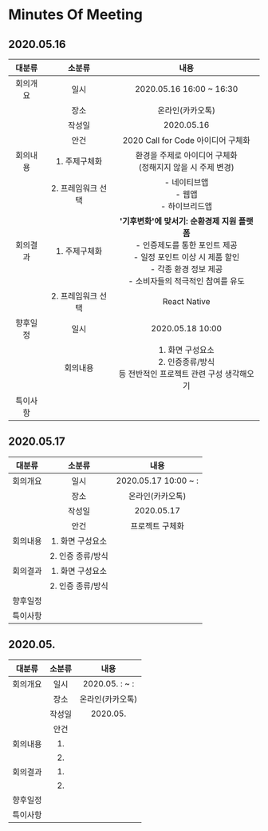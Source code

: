 # Minutes Of Meeting

## 2020.05.16
|대분류|소분류|내용|
|:--:|:--:|:--:|
|회의개요|일시|2020.05.16 16:00 ~ 16:30|
||장소|온라인(카카오톡)|
||작성일|2020.05.16|
||안건|2020 Call for Code 아이디어 구체화|
|회의내용|1. 주제구체화|환경을 주제로 아이디어 구체화<br>(정해지지 않을 시 주제 변경)|
||2. 프레임워크 선택|- 네이티브앱<br>- 웹앱<br>- 하이브리드앱|
|회의결과|1. 주제구체화|**'기후변화'에 맞서기: 순환경제 지원 플랫폼**<br>- 인증제도를 통한 포인트 제공<br>- 일정 포인트 이상 시 제품 할인<br>- 각종 환경 정보 제공<br>- 소비자들의 적극적인 참여를 유도|
||2. 프레임워크 선택|React Native|
|향후일정|일시|2020.05.18 10:00|
||회의내용|1. 화면 구성요소<br>2. 인증종류/방식<br>등 전반적인 프로젝트 관련 구성 생각해오기|
|특이사항|||

## 2020.05.17
|대분류|소분류|내용|
|:--:|:--:|:--:|
|회의개요|일시|2020.05.17 10:00 ~ :|
||장소|온라인(카카오톡)|
||작성일|2020.05.17|
||안건|프로젝트 구체화|
|회의내용|1. 화면 구성요소||
||2. 인증 종류/방식||
|회의결과|1. 화면 구성요소||
||2. 인증 종류/방식||
|향후일정|||
|특이사항|||

## 2020.05.
|대분류|소분류|내용|
|:--:|:--:|:--:|
|회의개요|일시|2020.05. : ~ :|
||장소|온라인(카카오톡)|
||작성일|2020.05.|
||안건||
|회의내용|1.||
||2. ||
|회의결과|1.||
||2.||
|향후일정|||
|특이사항|||
